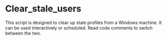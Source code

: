 # Clear_stale_users
This script is designed to clear up stale profiles from a Windows machine. It can be used interactively or scheduled. Read code comments to switch between the two.
